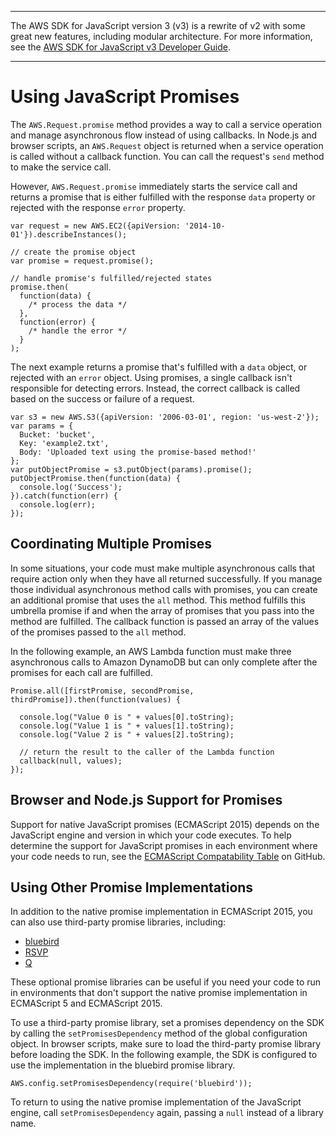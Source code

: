 --------

The AWS SDK for JavaScript version 3 \(v3\) is a rewrite of v2 with some great new features, including modular architecture\. For more information, see the [AWS SDK for JavaScript v3 Developer Guide](https://docs.aws.amazon.com/sdk-for-javascript/v3/developer-guide/welcome.html)\.

--------

# Using JavaScript Promises<a name="using-promises"></a>

The `AWS.Request.promise` method provides a way to call a service operation and manage asynchronous flow instead of using callbacks\. In Node\.js and browser scripts, an `AWS.Request` object is returned when a service operation is called without a callback function\. You can call the request's `send` method to make the service call\.

However, `AWS.Request.promise` immediately starts the service call and returns a promise that is either fulfilled with the response `data` property or rejected with the response `error` property\.

```
var request = new AWS.EC2({apiVersion: '2014-10-01'}).describeInstances();

// create the promise object
var promise = request.promise();

// handle promise's fulfilled/rejected states
promise.then(
  function(data) {
    /* process the data */
  },
  function(error) {
    /* handle the error */
  }
);
```

The next example returns a promise that's fulfilled with a `data` object, or rejected with an `error` object\. Using promises, a single callback isn't responsible for detecting errors\. Instead, the correct callback is called based on the success or failure of a request\.

```
var s3 = new AWS.S3({apiVersion: '2006-03-01', region: 'us-west-2'});
var params = {
  Bucket: 'bucket',
  Key: 'example2.txt',
  Body: 'Uploaded text using the promise-based method!'
};
var putObjectPromise = s3.putObject(params).promise();
putObjectPromise.then(function(data) {
  console.log('Success');
}).catch(function(err) {
  console.log(err);
});
```

## Coordinating Multiple Promises<a name="multiple-promises"></a>

In some situations, your code must make multiple asynchronous calls that require action only when they have all returned successfully\. If you manage those individual asynchronous method calls with promises, you can create an additional promise that uses the `all` method\. This method fulfills this umbrella promise if and when the array of promises that you pass into the method are fulfilled\. The callback function is passed an array of the values of the promises passed to the `all` method\.

In the following example, an AWS Lambda function must make three asynchronous calls to Amazon DynamoDB but can only complete after the promises for each call are fulfilled\.

```
Promise.all([firstPromise, secondPromise, thirdPromise]).then(function(values) {
  
  console.log("Value 0 is " + values[0].toString);
  console.log("Value 1 is " + values[1].toString);
  console.log("Value 2 is " + values[2].toString);

  // return the result to the caller of the Lambda function
  callback(null, values);
});
```

## Browser and Node\.js Support for Promises<a name="browser-node-promise-support"></a>

Support for native JavaScript promises \(ECMAScript 2015\) depends on the JavaScript engine and version in which your code executes\. To help determine the support for JavaScript promises in each environment where your code needs to run, see the [ECMAScript Compatability Table](https://kangax.github.io/compat-table/es6/) on GitHub\.

## Using Other Promise Implementations<a name="using-other-promise-implementations"></a>

In addition to the native promise implementation in ECMAScript 2015, you can also use third\-party promise libraries, including:
+ [bluebird](http://bluebirdjs.com)
+ [RSVP](https://github.com/tildeio/rsvp.js/)
+ [Q](https://github.com/kriskowal/q)

These optional promise libraries can be useful if you need your code to run in environments that don't support the native promise implementation in ECMAScript 5 and ECMAScript 2015\.

To use a third\-party promise library, set a promises dependency on the SDK by calling the `setPromisesDependency` method of the global configuration object\. In browser scripts, make sure to load the third\-party promise library before loading the SDK\. In the following example, the SDK is configured to use the implementation in the bluebird promise library\.

```
AWS.config.setPromisesDependency(require('bluebird'));
```

To return to using the native promise implementation of the JavaScript engine, call `setPromisesDependency` again, passing a `null` instead of a library name\.
